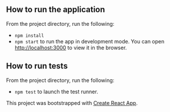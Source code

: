 ## How to run the application

From the project directory, run the following:

* `npm install`
* `npm start` to run the app in development mode. You can open [http://localhost:3000](http://localhost:3000) to view it in the browser.

## How to run tests

From the project directory, run the following:

* `npm test` to launch the test runner.

This project was bootstrapped with [Create React App](https://github.com/facebook/create-react-app).

